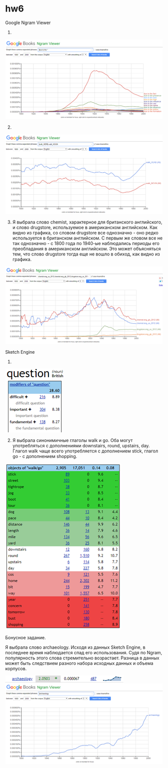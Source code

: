 # hw6

Google Ngram Viewer

1. 
<img src="1.PNG" />

2.
<img src="2.PNG" />

3. Я выбрала слово chemist, характерное для британского английского, и слово drugstore, используемое в американском английском. Как видно из графика, со словом drugstore все однозначно - оно редко используется в британском английском. С первым же словом все не так однозначно - с 1800 года по 1940-ые наблюдались периоды его преобладания в американском английском. Это может объясняться тем, что слово drugstore тогда еще не вошло в обиход, как видно из графика.
<img src="3.PNG" />

Sketch Engine

1.
<img src="4.PNG" />

2. Я выбрала синонимичные глаголы walk и go. Оба могут употребляться с дополнениями downstairs, round, upstairs, day. Глагол walk чаще всего употребляется с дополнением stick, глагол go - с дополнением shopping.
<img src="5.PNG" />

Бонусное задание.

Я выбрала слово archaeology. Исходя из данных Sketch Engine, в последнее время наблюдается спад его использования. Судя по Ngram, популярность этого слова стремительно возрастает. Разница в данных может быть следствием разного набора исходных данных и объема корпусов. 

<img src="бонус 2.PNG" />

<img src="бонус.PNG" />
